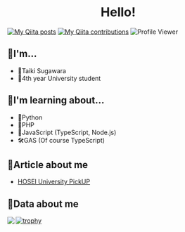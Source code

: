 <h1 align="center">
  Hello!
</h1>

[![My Qiita posts](https://qiita-badge.apiapi.app/s/taikis/posts.svg)](http://qiita.com/taikis) 
[![My Qiita contributions](https://qiita-badge.apiapi.app/s/taikis/contributions.svg)](http://qiita.com/taikis) 
![Profile Viewer](https://komarev.com/ghpvc/?username=taikis)

 
## 📣I'm...

- 💫Taiki Sugawara
- 🏫4th year University student

## 📣I'm learning about...

- 🦎Python
- 🐙PHP
- 🌱JavaScript (TypeScript, Node.js)
- 🛠GAS (Of course TypeScript)

## 📣Article about me

- [HOSEI University PickUP](https://www.hosei.ac.jp/pickup/article-20210409102758/)

## 📣Data about me

<a href="https://github.com/anuraghazra/github-readme-stats">
  <img align="left" src="https://github-readme-stats.vercel.app/api/top-langs/?username=taikis&theme=cobalt" />
</a>

[![trophy](https://github-profile-trophy.vercel.app/?username=taikis&theme=onedark)](https://github.com/ryo-ma/github-profile-trophy)
